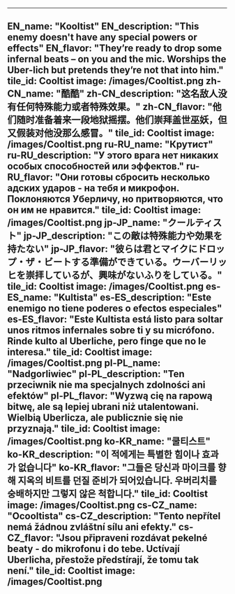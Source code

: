 ---

EN_name: "Kooltist"
EN_description: "This enemy doesn't have any special powers or effects"
EN_flavor: "They’re ready to drop some infernal beats – on you and the mic. Worships the Uber-lich but pretends they’re not that into him."
tile_id: Cooltist
image: /images/Cooltist.png
zh-CN_name: "酷酷"
zh-CN_description: "这名敌人没有任何特殊能力或者特殊效果。"
zh-CN_flavor: "他们随时准备着来一段地狱摇摆。他们崇拜盖世巫妖，但又假装对他没那么感冒。"
tile_id: Cooltist
image: /images/Cooltist.png
ru-RU_name: "Крутист"
ru-RU_description: "У этого врага нет никаких особых способностей или эффектов."
ru-RU_flavor: "Они готовы сбросить несколько адских ударов - на тебя и микрофон. Поклоняются Уберличу, но притворяются, что он им не нравится."
tile_id: Cooltist
image: /images/Cooltist.png
jp-JP_name: "クールティスト"
jp-JP_description: "この敵は特殊能力や効果を持たない"
jp-JP_flavor: "彼らは君とマイクにドロップ・ザ・ビートする準備ができている。ウーバーリッヒを崇拝しているが、興味がないふりをしている。"
tile_id: Cooltist
image: /images/Cooltist.png
es-ES_name: "Kultista"
es-ES_description: "Este enemigo no tiene poderes o efectos especiales"
es-ES_flavor: "Este Kultista está listo para soltar unos ritmos infernales sobre ti y su micrófono. Rinde kulto al Uberliche, pero finge que no le interesa."
tile_id: Cooltist
image: /images/Cooltist.png
pl-PL_name: "Nadgorliwiec"
pl-PL_description: "Ten przeciwnik nie ma specjalnych zdolności ani efektów"
pl-PL_flavor: "Wyzwą cię na rapową bitwę, ale są lepiej ubrani niż utalentowani. Wielbią Uberlicza, ale publicznie się nie przyznają."
tile_id: Cooltist
image: /images/Cooltist.png
ko-KR_name: "쿨티스트"
ko-KR_description: "이 적에게는 특별한 힘이나 효과가 없습니다"
ko-KR_flavor: "그들은 당신과 마이크를 향해 지옥의 비트를 던질 준비가 되어있습니다. 우버리치를 숭배하지만 그렇지 않은 척합니다."
tile_id: Cooltist
image: /images/Cooltist.png
cs-CZ_name: "Ocooltista"
cs-CZ_description: "Tento nepřítel nemá žádnou zvláštní sílu ani efekty."
cs-CZ_flavor: "Jsou připraveni rozdávat pekelné beaty - do mikrofonu i do tebe. Uctívají Uberlicha, přestože předstírají, že tomu tak není."
tile_id: Cooltist
image: /images/Cooltist.png
---
